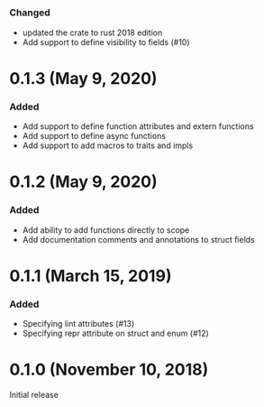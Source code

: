 # <future version>

### Changed
- updated the crate to rust 2018 edition
- Add support to define visibility to fields (#10)

# 0.1.3 (May 9, 2020)

### Added
- Add support to define function attributes and extern functions
- Add support to define async functions
- Add support to add macros to traits and impls

# 0.1.2 (May 9, 2020)

### Added
- Add ability to add functions directly to scope
- Add documentation comments and annotations to struct fields

# 0.1.1 (March 15, 2019)

### Added
- Specifying lint attributes (#13)
- Specifying repr attribute on struct and enum (#12)

# 0.1.0 (November 10, 2018)

Initial release
